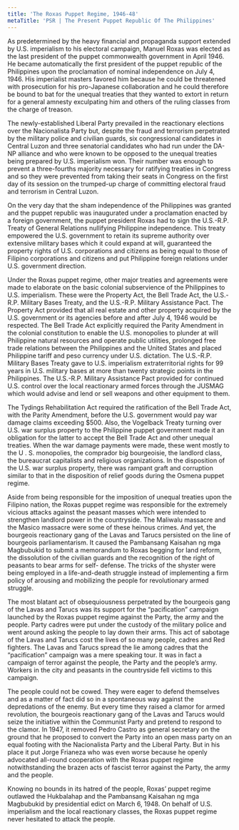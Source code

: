 ```yaml
---
title: 'The Roxas Puppet Regime, 1946-48'
metaTitle: 'PSR | The Present Puppet Republic Of The Philippines'
---
```


As predetermined by the heavy financial and propaganda support extended by U.S. imperialism to his electoral campaign, Manuel Roxas was elected as the last president of the puppet commonwealth government in April 1946. He became automatically the first president of the puppet republic of the Philippines upon the proclamation of nominal independence on July 4, 1946. His imperialist masters favored him because he could be threatened with prosecution for his pro-Japanese collaboration and he could therefore be bound to bat for the unequal treaties that they wanted to extort in return for a general amnesty exculpating him and others of the ruling classes from the charge of treason.

The newly-established Liberal Party prevailed in the reactionary elections over the Nacionalista Party but, despite the fraud and terrorism perpetrated by the military police and civilian guards, six congressional candidates in Central Luzon and three senatorial candidates who had run under the DA- NP alliance and who were known to be opposed to the unequal treaties being prepared by U.S. imperialism won. Their number was enough to prevent a three-fourths majority necessary for ratifying treaties in Congress and so they were prevented from taking their seats in Congress on the first day of its session on the trumped-up charge of committing electoral fraud and terrorism in Central Luzon.

On the very day that the sham independence of the Philippines was granted and the puppet republic was inaugurated under a proclamation enacted by a foreign government, the puppet president Roxas had to sign the U.S.-R.P. Treaty of General Relations nullifying Philippine independence. This treaty empowered the U.S. government to retain its supreme authority over extensive military bases which it could expand at will, guaranteed the property rights of U.S. corporations and citizens as being equal to those of Filipino corporations and citizens and put Philippine foreign relations under U.S. government direction.

Under the Roxas puppet regime, other major treaties and agreements were made to elaborate on the basic colonial subservience of the Philippines to U.S. imperialism. These were the Property Act, the Bell Trade Act, the U.S.-R.P. Military Bases Treaty, and the U.S.-R.P. Military Assistance Pact. The Property Act provided that all real estate and other property acquired by the U.S. government or its agencies before and after July 4, 1946 would be respected. The Bell Trade Act explicitly required the Parity Amendment in the colonial constitution to enable the U.S. monopolies to plunder at will Philippine natural resources and operate public utilities, prolonged free trade relations between the Philippines and the United States and placed Philippine tariff and peso currency under U.S. dictation. The U.S.-R.P. Military Bases Treaty gave to U.S. imperialism extraterritorial rights for 99 years in U.S. military bases at more than twenty strategic points in the Philippines. The U.S.-R.P. Military Assistance Pact provided for continued U.S. control over the local reactionary armed forces through the JUSMAG which would advise and lend or sell weapons and other equipment to them.

The Tydings Rehabilitation Act required the ratification of the Bell Trade Act, with the Parity Amendment, before the U.S. government would pay war damage claims exceeding \$500. Also, the Vogelback Treaty turning over U.S. war surplus property to the Philippine puppet government made it an obligation for the latter to accept the Bell Trade Act and other unequal treaties. When the war damage payments were made, these went mostly to the U . S. monopolies, the comprador big bourgeoisie, the landlord class, the bureaucrat capitalists and religious organizations. In the disposition of the U.S. war surplus property, there was rampant graft and corruption similar to that in the disposition of relief goods during the Osmena puppet regime.

Aside from being responsible for the imposition of unequal treaties upon the Filipino nation, the Roxas puppet regime was responsible for the extremely vicious attacks against the peasant masses which were intended to strengthen landlord power in the countryside. The Maliwalu massacre and the Masico massacre were some of these heinous crimes. And yet, the bourgeois reactionary gang of the Lavas and Tarucs persisted on the line of bourgeois parliamentarism. It caused the Pambansang Kaisahan ng mga Magbubukid to submit a memorandum to Roxas begging for land reform, the dissolution of the civilian guards and the recognition of the right of peasants to bear arms for self- defense. The tricks of the shyster were being employed in a life-and-death struggle instead of implementing a firm policy of arousing and mobilizing the people for revolutionary armed struggle.

The most blatant act of obsequiousness perpetrated by the bourgeois gang of the Lavas and Tarucs was its support for the “pacification” campaign launched by the Roxas puppet regime against the Party, the army and the people. Party cadres were put under the custody of the military police and went around asking the people to lay down their arms. This act of sabotage of the Lavas and Tarucs cost the lives of so many people, cadres and Red fighters. The Lavas and Tarucs spread the lie among cadres that the “pacification” campaign was a mere speaking tour. It was in fact a campaign of terror against the people, the Party and the people’s army. Workers in the city and peasants in the countryside fell victims to this campaign.

The people could not be cowed. They were eager to defend themselves and as a matter of fact did so in a spontaneous way against the depredations of the enemy. But every time they raised a clamor for armed revolution, the bourgeois reactionary gang of the Lavas and Tarucs would seize the initiative within the Communist Party and pretend to respond to the clamor. In 1947, it removed Pedro Castro as general secretary on the ground that he proposed to convert the Party into an open mass party on an equal footing with the Nacionalista Party and the Liberal Party. But in his place it put Jorge Frianeza who was even worse because he openly advocated all-round cooperation with the Roxas puppet regime notwithstanding the brazen acts of fascist terror against the Party, the army and the people.

Knowing no bounds in its hatred of the people, Roxas’ puppet regime outlawed the Hukbalahap and the Pambansang Kaisahan ng mga Magbubukid by presidential edict on March 6, 1948. On behalf of U.S. imperialism and the local reactionary classes, the Roxas puppet regime never hesitated to attack the people.
